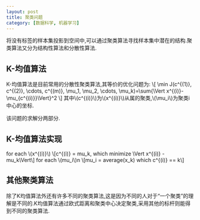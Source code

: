 ```yaml
---
layout: post
title: 聚类问题
category: [数据科学, 机器学习]
---
```


将没有标签的样本集投影到空间中,可以通过聚类算法寻找样本集中潜在的结构.聚类算法又分为结构性算法和分散性算法.

<!--exerpt-->

## K-均值算法

K-均值算法是目前常用的分散性聚类算法,其等价的优化问题为:
\\[
\min J(c^{(1)}, c^{(2)}, \cdots, c^{(m)}, \mu_1, \mu_2, \cdots, \mu_k)=\sum{\Vert x^{(i)}-\mu_{c^{(i)}}\Vert}^2
\\]
其中\\(c^{(i)}\\)为\\(x^{(i)}\\)从属的聚类,\\(\mu_i\\)为聚类i中心的坐标.

该问题的求解分两部分.

## K-均值算法实现

for each \\(x^{(i)}\\)
    \\[c^{(i)} = mu_k, which minimize \Vert x^{(i)} - mu_k\Vert\\]
for each \\(mu_i\\)n
    \\[mu_i = average(x_k) which c^{(i)} == k\\]

## 其他聚类算法

除了K均值算法外还有许多不同的聚类算法,这是因为不同的人对于“一个聚类”的理解是不同的.K均值算法通过欧式距离和聚类中心决定聚类,采用其他的标杆则能得到不同的聚类算法.